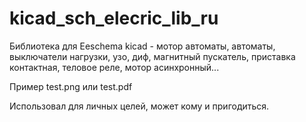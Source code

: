 # kicad_sch_elecric_lib_ru

Библиотека для Eeschema kicad  - мотор автоматы, автоматы, выключатели нагрузки,
узо, диф, магнитный пускатель, приставка контактная, теловое реле, мотор асинхронный...


Пример  test.png или test.pdf

Использовал для личных целей, может кому и пригодиться.
